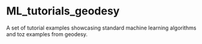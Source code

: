 # ML_tutorials_geodesy
A set of tutorial examples showcasing standard machine learning algorithms and toz examples from geodesy.
